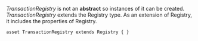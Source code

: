 *TransactionRegistry* is not an **abstract** so instances of it can be created. *TransactionRegistry* extends the Registry type. As an extension of Registry, it includes the properties of Registry.

```
asset TransactionRegistry extends Registry { }
```
